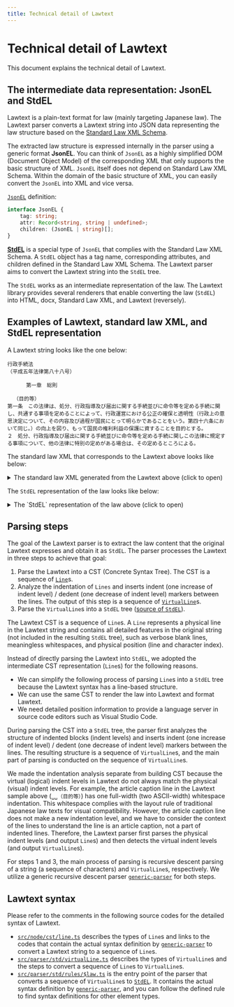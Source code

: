 ```yaml
---
title: Technical detail of Lawtext
---
```


# Technical detail of Lawtext

This document explains the technical detail of Lawtext.

## The intermediate data representation: JsonEL and StdEL

Lawtext is a plain-text format for law (mainly targeting Japanese law). The Lawtext parser converts a Lawtext string into JSON data representing the law structure based on the [Standard Law XML Schema](https://elaws.e-gov.go.jp/file/XMLSchemaForJapaneseLaw_v3.xsd).

The extracted law structure is expressed internally in the parser using a generic format **JsonEL**. You can think of `JsonEL` as a highly simplified DOM (Document Object Model) of the corresponding XML that only supports the basic structure of XML. `JsonEL` itself does not depend on Standard Law XML Schema. Within the domain of the basic structure of XML, you can easily convert the `JsonEL` into XML and vice versa.

[`JsonEL`](lib/core/interfaces/core_src_node_el_jsonEL.JsonEL.md) definition:

```ts
interface JsonEL {
    tag: string;
    attr: Record<string, string | undefined>;
    children: (JsonEL | string)[];
}
```

[**StdEL**](lib/core/modules/core_src_law_std_stdEL.md#stdel) is a special type of `JsonEL` that complies with the Standard Law XML Schema. A `StdEL` object has a tag name, corresponding attributes, and children defined in the Standard Law XML Schema. The Lawtext parser aims to convert the Lawtext string into the `StdEL` tree.

The `StdEL` works as an intermediate representation of the law. The Lawtext library provides several renderers that enable converting the law (`StdEL`) into HTML, docx, Standard Law XML, and Lawtext (reversely).

## Examples of Lawtext, standard law XML, and StdEL representation

A Lawtext string looks like the one below:

```
行政手続法
（平成五年法律第八十八号）

      第一章　総則

  （目的等）
第一条　この法律は、処分、行政指導及び届出に関する手続並びに命令等を定める手続に関し、共通する事項を定めることによって、行政運営における公正の確保と透明性（行政上の意思決定について、その内容及び過程が国民にとって明らかであることをいう。第四十六条において同じ。）の向上を図り、もって国民の権利利益の保護に資することを目的とする。
２　処分、行政指導及び届出に関する手続並びに命令等を定める手続に関しこの法律に規定する事項について、他の法律に特別の定めがある場合は、その定めるところによる。
```

The standard law XML that corresponds to the Lawtext above looks like below:


<details>
<summary>The standard law XML generated from the Lawtext above (click to open)</summary>

```xml
<?xml version="1.0" encoding="UTF-8"?>
<Law Era="Heisei" Lang="ja" LawType="Act" Num="88" Year="5">
  <LawNum>平成五年法律第八十八号</LawNum>
  <LawBody>
    <LawTitle>行政手続法</LawTitle>
    <MainProvision>
      <Chapter Delete="false" Hide="false" Num="1">
        <ChapterTitle>第一章　総則</ChapterTitle>
        <Article Delete="false" Hide="false" Num="1">
          <ArticleCaption>（目的等）</ArticleCaption>
          <ArticleTitle>第一条</ArticleTitle>
          <Paragraph Delete="false" Num="1" OldStyle="false">
            <ParagraphNum />
            <ParagraphSentence>
              <Sentence>この法律は、処分、行政指導及び届出に関する手続並びに命令等を定める手続に関し、共通する事項を定めることによって、行政運営における公正の確保と透明性（行政上の意思決定について、その内容及び過程が国民にとって明らかであることをいう。第四十六条において同じ。）の向上を図り、もって国民の権利利益の保護に資することを目的とする。</Sentence>
            </ParagraphSentence>
          </Paragraph>
          <Paragraph Hide="false" OldStyle="false">
            <ParagraphNum>２</ParagraphNum>
            <ParagraphSentence>
              <Sentence>処分、行政指導及び届出に関する手続並びに命令等を定める手続に関しこの法律に規定する事項について、他の法律に特別の定めがある場合は、その定めるところによる。</Sentence>
            </ParagraphSentence>
          </Paragraph>
        </Article>
      </Chapter>
    </MainProvision>
  </LawBody>
</Law>
```
</details>

The `StdEL` representation of the law looks like below:

<details>
<summary>The `StdEL` representation of the law above (click to open)</summary>

```json
{
  "tag": "Law",
  "attr": {
    "Era": "Heisei",
    "Lang": "ja",
    "LawType": "Act",
    "Num": "88",
    "Year": "5"
  },
  "children": [
    { "tag": "LawNum", "attr": {}, "children": ["平成五年法律第八十八号"] },
    {
      "tag": "LawBody",
      "attr": {},
      "children": [
        { "tag": "LawTitle", "attr": {}, "children": ["行政手続法"] },
        {
          "tag": "MainProvision",
          "attr": {},
          "children": [
            {
              "tag": "Chapter",
              "attr": { "Delete": "false", "Hide": "false", "Num": "1" },
              "children": [
                {
                  "tag": "ChapterTitle",
                  "attr": {},
                  "children": ["第一章　総則"]
                },
                {
                  "tag": "Article",
                  "attr": { "Delete": "false", "Hide": "false", "Num": "1" },
                  "children": [
                    {
                      "tag": "ArticleCaption",
                      "attr": {},
                      "children": ["（目的等）"]
                    },
                    {
                      "tag": "ArticleTitle",
                      "attr": {},
                      "children": ["第一条"]
                    },
                    {
                      "tag": "Paragraph",
                      "attr": {
                        "Delete": "false",
                        "Num": "1",
                        "OldStyle": "false"
                      },
                      "children": [
                        { "tag": "ParagraphNum", "attr": {}, "children": [""] },
                        {
                          "tag": "ParagraphSentence",
                          "attr": {},
                          "children": [
                            {
                              "tag": "Sentence",
                              "attr": {},
                              "children": [
                                "この法律は、処分、行政指導及び届出 に関する手続並びに命令等を定める手続に関し、共通する事項を定めることによっ て、行政運営における公正の確保と透明性（行政上の意思決定について、その内容 及び過程が国民にとって明らかであることをいう。第四十六条において同じ。）の 向上を図り、もって国民の権利利益の保護に資することを目的とする。"
                              ]
                            }
                          ]
                        }
                      ]
                    },
                    {
                      "tag": "Paragraph",
                      "attr": { "Hide": "false", "OldStyle": "false" },
                      "children": [
                        {
                          "tag": "ParagraphNum",
                          "attr": {},
                          "children": ["２"]
                        },
                        {
                          "tag": "ParagraphSentence",
                          "attr": {},
                          "children": [
                            {
                              "tag": "Sentence",
                              "attr": {},
                              "children": [
                                "処分、行政指 導及び届出に関する手続並びに命令等を定める手続に関しこの法律に規定する事項 について、他の法律に特別の定めがある場合は、その定めるところによる。"
                              ]
                            }
                          ]
                        }
                      ]
                    }
                  ]
                }
              ]
            }
          ]
        }
      ]
    }
  ]
}
```
</details>


## Parsing steps

The goal of the Lawtext parser is to extract the law content that the original Lawtext expresses and obtain it as `StdEL`. The parser processes the Lawtext in three steps to achieve that goal:

1. Parse the Lawtext into a CST (Concrete Syntax Tree). The CST is a sequence of [`Line`](lib/core/modules/core_src_node_cst_line.md#line)s.
2. Analyze the indentation of `Lines` and inserts indent (one increase of indent level) / dedent (one decrease of indent level) markers between the lines. The output of this step is a sequence of [`VirtualLine`](lib/core/modules/core_src_parser_std_virtualLine.md#virtualline)s.
3. Parse the `VirtualLine`s into a `StdEL` tree ([source of `StdEL`](../src/law/std/stdEL.ts)).

The Lawtext CST is a sequence of `Line`s. A `Line` represents a physical line in the Lawtext string and contains all detailed features in the original string (not included in the resulting `StdEL` tree), such as verbose blank lines, meaningless whitespaces, and physical position (line and character index).

Instead of directly parsing the Lawtext into `StdEL`, we adopted the intermediate CST representation (`Line`s) for the following reasons.

- We can simplify the following process of parsing `Line`s into a `StdEL` tree because the Lawtext syntax has a line-based structure.
- We can use the same CST to render the law into Lawtext and format Lawtext.
- We need detailed position information to provide a language server in source code editors such as Visual Studio Code.

During parsing the CST into a `StdEL` tree, the parser first analyzes the structure of indented blocks (indent levels) and inserts indent (one increase of indent level) / dedent (one decrease of indent level) markers between the lines. The resulting structure is a sequence of `VirtualLine`s, and the main part of parsing is conducted on the sequence of `VirtualLine`s.

We made the indentation analysis separate from building CST because the virtual (logical) indent levels in Lawtext do not always match the physical (visual) indent levels. For example, the article caption line in the Lawtext sample above (`␣␣（目的等）`) has one full-width (two ASCII-width) whitespace indentation. This whitespace complies with the layout rule of traditional Japanese law texts for visual compatibility. However, the article caption line does not make a new indentation level, and we have to consider the context of the lines to understand the line is an article caption, not a part of indented lines. Therefore, the Lawtext parser first parses the physical indent levels (and output `Line`s) and then detects the virtual indent levels (and output `VirtualLine`s).

For steps 1 and 3, the main process of parsing is recursive descent parsing of a string (a sequence of characters) and `VirtualLine`s, respectively. We utilize a generic recursive descent parser [`generic-parser`](https://github.com/yamachig/generic-parser) for both steps.


## Lawtext syntax

Please refer to the comments in the following source codes for the detailed syntax of Lawtext.

- [`src/node/cst/line.ts`](../src/node/cst/line.ts) describes the types of `Line`s and links to the codes that contain the actual syntax definition by [`generic-parser`](https://github.com/yamachig/generic-parser) to convert a Lawtext string to a sequence of `Line`s.
- [`src/parser/std/virtualLine.ts`](../src/parser/std/virtualLine.ts) describes the types of `VirtualLine`s and the steps to convert a sequence of `Line`s to `VirtualLine`s.
- [`src/parser/std/rules/$law.ts`](../src/parser/std/rules/$law.ts) is the entry point of the parser that converts a sequence of `VirtualLine`s to [`StdEL`](../src/law/std/stdEL.ts). It contains the actual syntax definition by [`generic-parser`](https://github.com/yamachig/generic-parser), and you can follow the defined rule to find syntax definitions for other element types.
